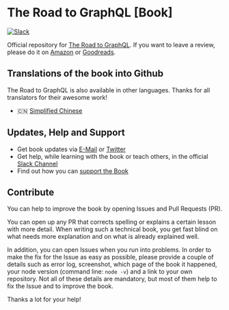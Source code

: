 # The Road to GraphQL [Book]

[![Slack](https://slack-the-road-to-learn-react.wieruch.com/badge.svg)](https://slack-the-road-to-learn-react.wieruch.com/)

Official repository for [The Road to GraphQL](https://roadtoreact.com/). If you want to leave a review, please do it on [Amazon](https://www.amazon.com/dp/1730853935) or [Goodreads](https://www.goodreads.com/book/show/42641103-the-road-to-graphql).

## Translations of the book into Github

The Road to GraphQL is also available in other languages. Thanks for all translators for their awesome work!

* 🇨🇳 [Simplified Chinese](https://github.com/the-road-to-graphql/the-road-to-graphql-chinese)

## Updates, Help and Support

* Get book updates via [E-Mail](https://www.getrevue.co/profile/rwieruch) or [Twitter](https://twitter.com/rwieruch)
* Get help, while learning with the book or teach others, in the official [Slack Channel](https://slack-the-road-to-learn-react.wieruch.com/)
* Find out how you can [support the Book](https://www.robinwieruch.de/about/)

## Contribute

You can help to improve the book by opening Issues and Pull Requests (PR).

You can open up any PR that corrects spelling or explains a certain lesson with more detail. When writing such a technical book, you get fast blind on what needs more explanation and on what is already explained well.

In addition, you can open Issues when you run into problems. In order to make the fix for the Issue as easy as possible, please provide a couple of details such as error log, screenshot, which page of the book it happened, your node version (command line: `node -v`) and a link to your own repository. Not all of these details are mandatory, but most of them help to fix the Issue and to improve the book.

Thanks a lot for your help!
